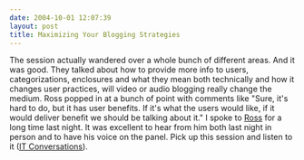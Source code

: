 ```yaml
---
date: 2004-10-01 12:07:39
layout: post
title: Maximizing Your Blogging Strategies
---
```


The session actually wandered over a whole bunch of different areas. And it was good. They talked about how to provide more info to users, categorizations, enclosures and what they mean both technically and how it changes user practices, will video or audio blogging really change the medium. Ross popped in at a bunch of point with comments like "Sure, it's hard to do, but it has user benefits. If it's what the users would like, if it would deliver benefit we should be talking about it." I spoke to [Ross](http://blog.blogware.com/blog) for a long time last night. It was excellent to hear from him both last night in person and to have his voice on the panel. Pick up this session and listen to it ([IT Conversations](http://www.itconversations.com)).
